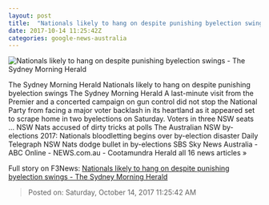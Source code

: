 ```yaml
---
layout: post
title:  "Nationals likely to hang on despite punishing byelection swings - The Sydney Morning Herald"
date: 2017-10-14 11:25:42Z
categories: google-news-australia
---
```


![Nationals likely to hang on despite punishing byelection swings - The Sydney Morning Herald](http://www.smh.com.au/content/dam/images/g/z/1/2/j/s/image.related.articleLeadwide.620x349.gz12i6.png/1507974523025.jpg)

The Sydney Morning Herald Nationals likely to hang on despite punishing byelection swings The Sydney Morning Herald A last-minute visit from the Premier and a concerted campaign on gun control did not stop the National Party from facing a major voter backlash in its heartland as it appeared set to scrape home in two byelections on Saturday. Voters in three NSW seats ... NSW Nats accused of dirty tricks at polls The Australian NSW by-elections 2017: Nationals bloodletting begins over by-election disaster Daily Telegraph NSW Nats dodge bullet in by-elections SBS Sky News Australia - ABC Online - NEWS.com.au - Cootamundra Herald all 16 news articles »


Full story on F3News: [Nationals likely to hang on despite punishing byelection swings - The Sydney Morning Herald](http://www.f3nws.com/n/kCAvcD)

> Posted on: Saturday, October 14, 2017 11:25:42 AM
